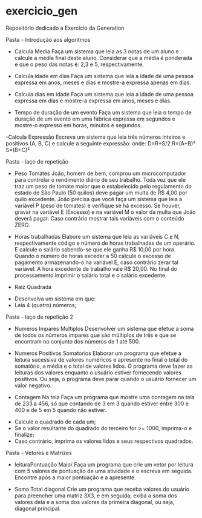 # exercicio_gen
Repositório dedicado a Exercício da Generation 

Pasta - Introdução aos algoritmos

- Calcula Media
Faça um sistema que leia as 3 notas de um aluno e calcule a média final deste
aluno. Considerar que a média é ponderada e que o peso das notas é: 2,3 e 5,
respectivamente.

- Calcula idade em dias 
Faça um sistema que leia a idade de uma pessoa expressa em anos, meses e
dias e mostre-a expressa apenas em dias.

- Calcula dias em idade 
Faça um sistema que leia a idade de uma pessoa expressa em dias e mostre-a
expressa em anos, meses e dias.

- Tempo de duração de um evento
Faça um sistema que leia o tempo de duração de um evento em uma fábrica
expressa em segundos e mostre-o expresso em horas, minutos e segundos.

-Calcula Expressão
 Escreva um sistema que leia três números inteiros e positivos (A, B, C) e
 calcule a seguinte expressão:
 onde:
 D=R+S/2
 R=(A+B)²
 S=(B+C)²

Pasta - laço de repetição

- Peso Tomates
João, homem de bem, comprou um microcomputador para controlar o rendimento diário
de seu trabalho. Toda vez que ele traz um peso de tomate maior que o estabelecido pelo
regulamento do estado de São Paulo (50 quilos) deve pagar um multa de R$ 4,00 por quilo
excedente. João precisa que você faça um sistema que leia a variável P (peso de tomates) e
verifique se há excesso. Se houver, gravar na variável E (Excesso) e na variável M o valor
da multa que João deverá pagar. Caso contrário mostrar tais variáveis com o conteúdo
ZERO.

- Horas trabalhadas
Elabore um sistema que leia as variáveis C e N, respectivamente código e número de
horas trabalhadas de um operário. E calcule o salário sabendo-se que ele ganha R$ 10,00
por hora. Quando o número de horas exceder a 50 calcule o excesso de pagamento
armazenando-o na variável E, caso contrário zerar tal variável. A hora excedente de
trabalho vale R$ 20,00. No final do processamento imprimir o salário total e o salário
excedente.

- Raiz Quadrada 
* Desenvolva um sistema em que:
* Leia 4 (quatro) números;


Pasta - laço de repetição 2

- Numeros Impares Multiplos 
Desenvolver um sistema que efetue a soma de todos os números ímpares que são
múltiplos de três e que se encontram no conjunto dos números de 1 até 500.

- Numeros Positivos Somatorios 
Elaborar um programa que efetue a leitura sucessiva de valores numéricos e
apresente no final o total do somatório, a média e o total de valores lidos. O programa
deve fazer as leituras dos valores enquanto o usuário estiver fornecendo valores
positivos. Ou seja, o programa deve parar quando o usuário fornecer um valor
negativo.

- Contagem Na tela 
Faça um programa que mostre uma contagem na tela de 233 a 456, só que
contando de 3 em 3 quando estiver entre 300 e 400 e de 5 em 5 quando não estiver.
* Calcule o quadrado de cada um;
* Se o valor resultante do quadrado do terceiro for &gt;= 1000, imprima-o e finalize;
* Caso contrário, imprima os valores lidos e seus respectivos quadrados.

Pasta - Vetores e Matrizes

- leituraPontuação Maior
 Faça um programa que crie um vetor por leitura com 5 valores de pontuação de uma
atividade e o escreva em seguida. Encontre após a maior pontuação e a apresente.

- Soma Total diagonal 
Crie um programa que receba valores do usuário para preencher uma matriz 3X3, e
em seguida, exiba a soma dos valores dela e a soma dos valores da primeira
diagonal, ou seja, diagonal principal.